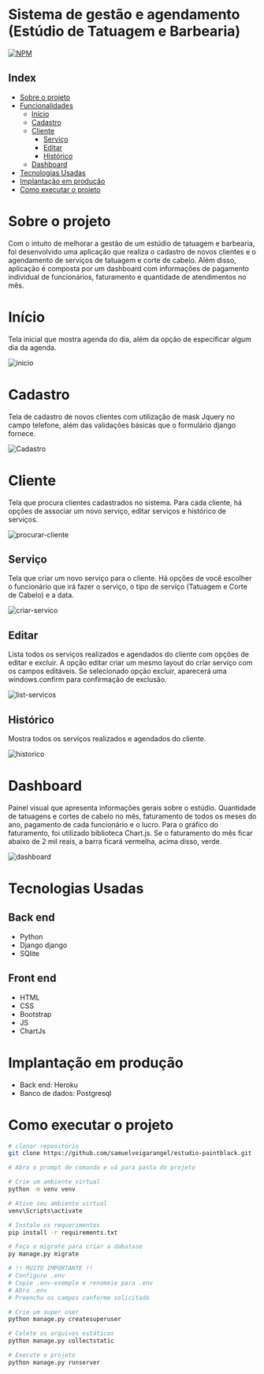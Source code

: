 # Sistema de gestão e agendamento (Estúdio de Tatuagem e Barbearia)
[![NPM](https://img.shields.io/npm/l/react)](https://github.com/samuelveigarangel/estudio-paintblack/blob/master/LICENSE)

## Index
* [Sobre o projeto](#sobre-o-projeto)
* [Funcionalidades](#funcionalidades)
    * [Início](#entrar)
    * [Cadastro](#cadastro)
    * [Cliente](#cliente)
        * [Serviço](#serviço)
        * [Editar](#editar)
        * [Histórico](#histórico)
    * [Dashboard](#dashboard)
* [Tecnologias Usadas](#tecnologias-usadas)
* [Implantação em produção](#implantação-em-produção)
* [Como executar o projeto](#como-executar-o-projeto)

# Sobre o projeto

Com o intuito de melhorar a gestão de um estúdio de tatuagem e barbearia, foi desenvolvido uma aplicação 
que realiza o cadastro de novos clientes e o agendamento de serviços de tatuagem e corte de cabelo. Além 
disso, aplicação é composta por um dashboard com informações de pagamento individual de funcionários, 
faturamento e quantidade de atendimentos no mês.

# Início
Tela inicial que mostra agenda do dia, além da opção de especificar algum dia da agenda.

![inicio](https://user-images.githubusercontent.com/82840278/171342518-5e5dd4b3-b49a-415e-95f4-56aab655e9ca.PNG)

# Cadastro 
Tela de cadastro de novos clientes com utilização de mask Jquery no campo telefone, além das validações básicas que o formulário django fornece.

![Cadastro](https://user-images.githubusercontent.com/82840278/171342446-da2b1f98-eaf7-4f43-9898-eb944cac2b7e.PNG)
# Cliente
Tela que procura clientes cadastrados no sistema. Para cada cliente, há opções de associar um novo serviço, editar serviços e histórico de serviços.

![procurar-cliente](https://user-images.githubusercontent.com/82840278/171342975-dc471118-9a1e-4c58-898f-03aecca4033f.PNG)
## Serviço
Tela que criar um novo serviço para o cliente. Há opções de você escolher o funcionário que irá fazer o serviço, o tipo de serviço (Tatuagem e Corte de Cabelo) e a data.

![criar-servico](https://user-images.githubusercontent.com/82840278/171342608-9f50784b-be84-4f92-b3ad-5c66fb920c60.PNG)
## Editar
Lista todos os serviços realizados e agendados do cliente com opções de editar e excluir. A opção editar criar um mesmo layout do criar serviço com os campos editáveis. Se selecionado opção excluir, aparecerá uma windows.confirm para confirmação de exclusão.

![list-servicos](https://user-images.githubusercontent.com/82840278/171343053-814b3bb3-530d-4fee-bc3d-59d4080484f2.PNG)
## Histórico
Mostra todos os serviços realizados e agendados do cliente.

![historico](https://user-images.githubusercontent.com/82840278/171343109-8a3b7e90-7b14-4d23-be89-4273b70251aa.PNG)
# Dashboard
Painel visual que apresenta informações gerais sobre o estúdio. Quantidade de tatuagens e cortes de cabelo no mês, faturamento de todos os meses do ano, pagamento de cada funcionário e o lucro. 
Para o gráfico do faturamento, foi utilizado biblioteca Chart.js. Se o faturamento do mês ficar abaixo de 2 mil reais, a barra ficará vermelha, acima disso, verde.

![dashboard](https://user-images.githubusercontent.com/82840278/171343148-6a34c546-cf1d-4dda-9a62-c002b8ad67ba.PNG)




# Tecnologias Usadas
## Back end
- Python 
- Django django
- SQlite

## Front end
- HTML
- CSS
- Bootstrap
- JS
- ChartJs

# Implantação em produção
- Back end: Heroku
- Banco de dados: Postgresql

# Como executar o projeto

```bash
# clonar repositório
git clone https://github.com/samuelveigarangel/estudio-paintblack.git

# Abra o prompt de comando e vá para pasta do projeto

# Crie um ambiente virtual
python -m venv venv

# Ative seu ambiente virtual
venv\Scripts\activate

# Instale os requerimentos 
pip install -r requirements.txt

# Faça o migrate para criar a dabatase
py manage.py migrate

# !! MUITO IMPORTANTE !!
# Configure .env
# Copie .env-exemple e renomeie para .env
# Abra .env 
# Preencha os campos conforme solicitado

# Crie um super user
python manage.py createsuperuser

# Colete os arquivos estáticos
python manage.py collectstatic

# Execute o projeto 
python manage.py runserver

```
